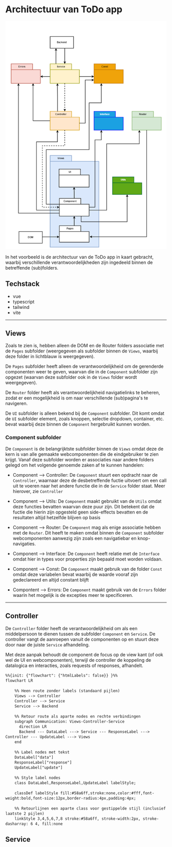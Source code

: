 # Architectuur van ToDo app

![frontend architecture](../model/simple_frontend_architecture.png)

In het voorbeeld is de architectuur van de ToDo app in kaart gebracht, waarbij verschillende verantwoordelijkheden zijn ingedeeld binnen de betreffende (sub)folders.

## Techstack

- vue
- typescript
- tailwind
- vite

---

## Views

Zoals te zien is, hebben alleen de DOM en de Router folders associatie met de `Pages` subfolder (weergegeven als subfolder binnen de `Views`, waarbij deze folder in lichtblauw is weergegeven).

De `Pages` subfolder heeft alleen de verantwoordelijkheid om de gerenderde componenten weer te geven, waarvan die in de `Component` subfolder zijn opgezet (waarvan deze subfolder ook in de `Views` folder wordt weergegeven).

De `Router` folder heeft als verantwoordelijkheid navigatielinks te beheren, zodat er een mogelijkheid is om naar verschillende (sub)pagina's te navigeren.

De `UI` subfolder is alleen bekend bij de `Component` subfolder. Dit komt omdat de `UI` subfolder element, zoals knoppen, selectie dropdown, container, etc. bevat waarbij deze binnen de `Component` hergebruikt kunnen worden.

### Component subfolder

De `Component` is de belangrijktste subfolder binnen de `Views` omdat deze de kern is van alle gemaakte webcomponenten die de eindgebruiker te zien krijgt. Vanaf deze subfolder worden er associaties naar andere folders gelegd om het volgende genoemde zaken af te kunnen handelen:

- Component --> Controller:
  De `Component` stuurt een opdracht naar de `Controller`, waarnaar deze de desbetreffende fuctie uitvoert om een call uit te voeren naar het andere functie die in de `Service` folder staat. Meer hierover, zie `Controller`
  <br />

- Component --> Utils:
  De `Component` maakt gebruikt van de `Utils` omdat deze functies bevatten waarvan deze puur zijn. Dit betekent dat de fuctie die hierin zijn opgesteld geen side-effects bevatten en de resultaten altijd hetzelfde blijven op basis
  <br />

- Component --> Router:
  De `Component` mag als enige associatie hebben met de `Router`. Dit heeft te maken omdat binnen de `Component` subfolder webcomponenten aanwezig zijn zoals een navigatiebar en knop-navigaties.
  <br />

- Component --> Interface:
  De `Component` heeft relatie met de `Interface` omdat hier in types voor properties zijn bepaald moet worden voldaan.
  <br />

- Component --> Const:
  De `Component` maakt gebruik van de folder `Const` omdat deze variabelen bevat waarbij de waarde vooraf zijn gedeclareerd en altijd constant blijft
  <br />

- Compontent --> Errors:
  De `Component` maakt gebruik van de `Errors` folder waarin het mogelijk is de excepties meer te specificeren.

---

## Controller

De `Controller` folder heeft de verantwoordelijkheid om als een middelpersoon te dienen tussen de subfolder `Component` en `Service`. De controller vangt de aanroepen vanuit de componenten op en stuurt deze door naar de juiste `Service` afhandeling.

Met deze aanpak behoudt de component de focus op de view kant (of ook wel de UI en webcomponenten), terwijl de controller de koppeling de datalogica en interacties, zoals requests of responses, afhandelt.

```mermaid
%%{init: {"flowchart": {"htmlLabels": false}} }%%
flowchart LR

    %% Heen route zonder labels (standaard pijlen)
    Views --> Controller
    Controller --> Service
    Service --> Backend

    %% Retour route als aparte nodes en rechte verbindingen
    subgraph Communication: Views-Controller-Service
      direction LR
      Backend --- DataLabel ---> Service --- ResponseLabel ---> Controller --- UpdateLabel ---> Views
    end

    %% Label nodes met tekst
    DataLabel["data"]
    ResponseLabel["response"]
    UpdateLabel["update"]

    %% Style label nodes
    class DataLabel,ResponseLabel,UpdateLabel labelStyle;

    classDef labelStyle fill:#58a6ff,stroke:none,color:#fff,font-weight:bold,font-size:12px,border-radius:4px,padding:4px;

    %% Retourlijnen een aparte class voor gestippelde stijl (inclusief laatste 2 pijlen)
    linkStyle 3,4,5,6,7,8 stroke:#58a6ff, stroke-width:2px, stroke-dasharray: 6 4, fill:none
```

## Service
